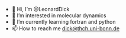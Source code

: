 - 👋 Hi, I’m @LeonardDick
- 👀 I’m interested in molecular dynamics
- 🌱 I’m currently learning fortran and python
- 📫 How to reach me dick@thch.uni-bonn.de

<!---
LeonardDick/LeonardDick is a ✨ special ✨ repository because its `README.md` (this file) appears on your GitHub profile.
You can click the Preview link to take a look at your changes.
--->
